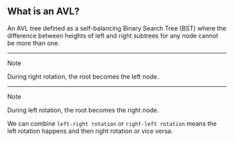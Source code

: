## What is an AVL?

An AVL tree defined as a self-balancing Binary Search Tree (BST) where the difference between heights of left and right subtrees for any node cannot be more than one.

---

> [!NOTE]
> During right rotation, the root becomes the left node.

---

> [!NOTE]
> During left rotation, the root becomes the right node.

We can combine `left-right rotation` or `right-left rotation` means the left rotation happens and then right rotation or vice versa.

